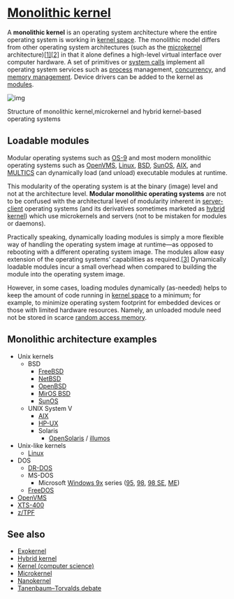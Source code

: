 # [Monolithic kernel](https://en.wikipedia.org/wiki/Monolithic_kernel)

A **monolithic kernel** is an operating system architecture where the entire operating system is working in [kernel space](https://en.wikipedia.org/wiki/Kernel_space). The monolithic model differs from other operating system architectures (such as the [microkernel](https://en.wikipedia.org/wiki/Microkernel) architecture)[[1\]](https://en.wikipedia.org/wiki/Monolithic_kernel#cite_note-1)[[2\]](https://en.wikipedia.org/wiki/Monolithic_kernel#cite_note-2) in that it alone defines a high-level virtual interface over computer hardware. A set of primitives or [system calls](https://en.wikipedia.org/wiki/System_call) implement all operating system services such as [process](https://en.wikipedia.org/wiki/Process_(computing)) management, [concurrency](https://en.wikipedia.org/wiki/Concurrency_(computer_science)), and [memory management](https://en.wikipedia.org/wiki/Memory_management). Device drivers can be added to the kernel as [modules](https://en.wikipedia.org/wiki/Module_(programming)).

![img](https://upload.wikimedia.org/wikipedia/commons/thumb/d/d0/OS-structure2.svg/800px-OS-structure2.svg.png)





Structure of monolithic kernel,microkernel and hybrid kernel-based operating systems

## Loadable modules

Modular operating systems such as [OS-9](https://en.wikipedia.org/wiki/OS-9) and most modern monolithic operating systems such as [OpenVMS](https://en.wikipedia.org/wiki/OpenVMS), [Linux](https://en.wikipedia.org/wiki/Linux_kernel), [BSD](https://en.wikipedia.org/wiki/BSD), [SunOS](https://en.wikipedia.org/wiki/SunOS), [AIX](https://en.wikipedia.org/wiki/AIX), and [MULTICS](https://en.wikipedia.org/wiki/MULTICS) can dynamically load (and unload) executable modules at runtime.

This modularity of the operating system is at the binary (image) level and not at the architecture level. **Modular monolithic operating systems** are not to be confused with the architectural level of modularity inherent in [server-client](https://en.wikipedia.org/wiki/Microkernel) operating systems (and its derivatives sometimes marketed as [hybrid kernel](https://en.wikipedia.org/wiki/Hybrid_kernel)) which use microkernels and servers (not to be mistaken for modules or daemons).

Practically speaking, dynamically loading modules is simply a more flexible way of handling the operating system image at runtime—as opposed to rebooting with a different operating system image. The modules allow easy extension of the operating systems' capabilities as required.[[3\]](https://en.wikipedia.org/wiki/Monolithic_kernel#cite_note-3) Dynamically loadable modules incur a small overhead when compared to building the module into the operating system image.

However, in some cases, loading modules dynamically (as-needed) helps to keep the amount of code running in [kernel space](https://en.wikipedia.org/wiki/Kernel_space) to a minimum; for example, to minimize operating system footprint for embedded devices or those with limited hardware resources. Namely, an unloaded module need not be stored in scarce [random access memory](https://en.wikipedia.org/wiki/Random_access_memory).

## Monolithic architecture examples

- Unix kernels
  - BSD
    - [FreeBSD](https://en.wikipedia.org/wiki/FreeBSD)
    - [NetBSD](https://en.wikipedia.org/wiki/NetBSD)
    - [OpenBSD](https://en.wikipedia.org/wiki/OpenBSD)
    - [MirOS BSD](https://en.wikipedia.org/wiki/MirOS_BSD)
    - [SunOS](https://en.wikipedia.org/wiki/SunOS)
  - UNIX System V
    - [AIX](https://en.wikipedia.org/wiki/IBM_AIX)
    - [HP-UX](https://en.wikipedia.org/wiki/HP-UX)
    - Solaris
      - [OpenSolaris](https://en.wikipedia.org/wiki/OpenSolaris) / [illumos](https://en.wikipedia.org/wiki/Illumos)
- Unix-like kernels
  - [Linux](https://en.wikipedia.org/wiki/Linux_kernel)
- DOS
  - [DR-DOS](https://en.wikipedia.org/wiki/DR-DOS)
  - MS-DOS
    - Microsoft [Windows 9x](https://en.wikipedia.org/wiki/Windows_9x) series ([95](https://en.wikipedia.org/wiki/Windows_95), [98](https://en.wikipedia.org/wiki/Windows_98), [98 SE](https://en.wikipedia.org/wiki/Windows_98#Windows_98_Second_Edition), [ME](https://en.wikipedia.org/wiki/Windows_ME))
  - [FreeDOS](https://en.wikipedia.org/wiki/FreeDOS)
- [OpenVMS](https://en.wikipedia.org/wiki/OpenVMS)
- [XTS-400](https://en.wikipedia.org/wiki/XTS-400)
- [z/TPF](https://en.wikipedia.org/wiki/Z/TPF)

## See also

- [Exokernel](https://en.wikipedia.org/wiki/Exokernel)
- [Hybrid kernel](https://en.wikipedia.org/wiki/Hybrid_kernel)
- [Kernel (computer science)](https://en.wikipedia.org/wiki/Kernel_(computer_science))
- [Microkernel](https://en.wikipedia.org/wiki/Microkernel)
- [Nanokernel](https://en.wikipedia.org/wiki/Nanokernel)
- [Tanenbaum–Torvalds debate](https://en.wikipedia.org/wiki/Tanenbaum–Torvalds_debate)

